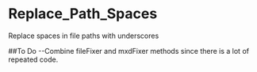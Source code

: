 # Replace_Path_Spaces
Replace spaces in file paths with underscores

##To Do
--Combine fileFixer and mxdFixer methods since there is a lot of repeated code.
